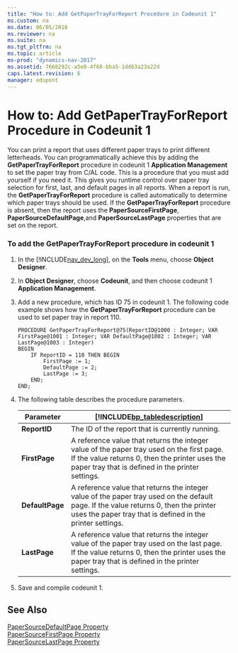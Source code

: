 ```yaml
---
title: "How to: Add GetPaperTrayForReport Procedure in Codeunit 1"
ms.custom: na
ms.date: 06/05/2016
ms.reviewer: na
ms.suite: na
ms.tgt_pltfrm: na
ms.topic: article
ms-prod: "dynamics-nav-2017"
ms.assetid: 7668292c-a5e0-4f68-bba5-1dd63a23a22d
caps.latest.revision: 6
manager: edupont
---
```

# How to: Add GetPaperTrayForReport Procedure in Codeunit 1
You can print a report that uses different paper trays to print different letterheads. You can programmatically achieve this by adding the **GetPaperTrayForReport** procedure in codeunit 1 **Application Management** to set the paper tray from C/AL code. This is a procedure that you must add yourself if you need it. This gives you runtime control over paper tray selection for first, last, and default pages in all reports. When a report is run, the **GetPaperTrayForReport** procedure is called automatically to determine which paper trays should be used. If the **GetPaperTrayForReport** procedure is absent, then the report uses the **PaperSourceFirstPage**, **PaperSourceDefaultPage**,and **PaperSourceLastPage** properties that are set on the report.  
  
### To add the GetPaperTrayForReport procedure in codeunit 1  
  
1.  In the [!INCLUDE[nav_dev_long](includes/nav_dev_long_md.md)], on the **Tools** menu, choose **Object Designer**.  
  
2.  In **Object Designer**, choose **Codeunit**, and then choose codeunit 1 **Application Management**.  
  
3.  Add a new procedure, which has ID 75 in codeunit 1. The following code example shows how the **GetPaperTrayForReport** procedure can be used to set paper tray in report 110.  
  
    ```  
    PROCEDURE GetPaperTrayForReport@75(ReportID@1000 : Integer; VAR FirstPage@1001 : Integer; VAR DefaultPage@1002 : Integer; VAR LastPage@1003 : Integer)  
    BEGIN   
        IF ReportID = 110 THEN BEGIN   
            FirstPage := 1;   
            DefaultPage := 2;   
            LastPage := 3;   
        END;   
    END;  
    ```  
  
4.  The following table describes the procedure parameters.  
  
    |Parameter|[!INCLUDE[bp_tabledescription](includes/bp_tabledescription_md.md)]|  
    |---------------|---------------------------------------|  
    |**ReportID**|The ID of the report that is currently running.|  
    |**FirstPage**|A reference value that returns the integer value of the paper tray used on the first page. If the value returns 0, then the printer uses the paper tray that is defined in the printer settings.|  
    |**DefaultPage**|A reference value that returns the integer value of the paper tray used on the default page. If the value returns 0, then the printer uses the paper tray that is defined in the printer settings.|  
    |**LastPage**|A reference value that returns the integer value of the paper tray used on the last page. If the value returns 0, then the printer uses the paper tray that is defined in the printer settings.|  
  
5.  Save and compile codeunit 1.  
  
## See Also  
 [PaperSourceDefaultPage Property](PaperSourceDefaultPage-Property.md)   
 [PaperSourceFirstPage Property](PaperSourceFirstPage-Property.md)   
 [PaperSourceLastPage Property](PaperSourceLastPage-Property.md)